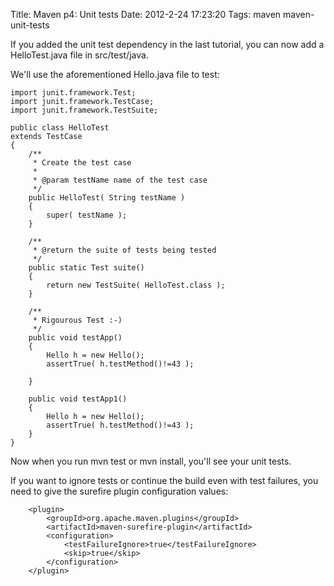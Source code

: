 Title: Maven p4: Unit tests
Date: 2012-2-24 17:23:20
Tags: maven maven-unit-tests

If you added the unit test dependency in the last tutorial, you can now add a HelloTest.java file in src/test/java. 

We'll use the aforementioned Hello.java file to test:

    import junit.framework.Test;
    import junit.framework.TestCase;
  	import junit.framework.TestSuite;
  
  	public class HelloTest 
  	extends TestCase
  	{
  		/**
  		 * Create the test case
  		 *
  		 * @param testName name of the test case
  		 */
  		public HelloTest( String testName )
  		{
  			super( testName );
  		}
  
  		/**
  		 * @return the suite of tests being tested
  		 */
  		public static Test suite()
  		{
  			return new TestSuite( HelloTest.class );
  		}
  
  		/**
  		 * Rigourous Test :-)
  		 */
  		public void testApp()
  		{
  			Hello h = new Hello();
  			assertTrue( h.testMethod()!=43 );
  
  		}
  
  		public void testApp1()
  		{
  			Hello h = new Hello();
  			assertTrue( h.testMethod()!=43 );
  		}
  	}

Now when you run mvn test or mvn install, you'll see your unit tests.

If you want to ignore tests or continue the build even with test failures, you need to give the surefire plugin configuration values:

		<plugin>
			<groupId>org.apache.maven.plugins</groupId>
			<artifactId>maven-surefire-plugin</artifactId>
			<configuration>
				<testFailureIgnore>true</testFailureIgnore>
				<skip>true</skip>
			</configuration>
		</plugin>
